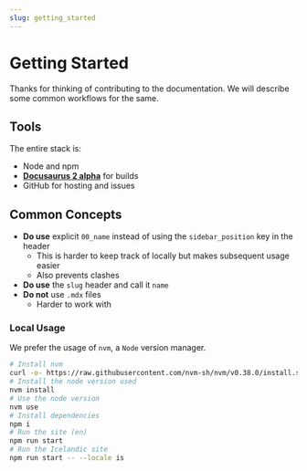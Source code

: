 ```yaml
---
slug: getting_started
---
```


# Getting Started

Thanks for thinking of contributing to the documentation. We will describe some common workflows for the same.

## Tools

The entire stack is:

- Node and npm
- [**Docusaurus 2 alpha**](https://docusaurus.io/) for builds
- GitHub for hosting and issues

## Common Concepts

- **Do use** explicit `00_name` instead of using the `sidebar_position` key in the header
  - This is harder to keep track of locally but makes subsequent usage easier
  - Also prevents clashes
- **Do use** the `slug` header and call it `name`
- **Do not** use `.mdx` files
  - Harder to work with

### Local Usage

We prefer the usage of `nvm`, a `Node` version manager.

```bash
# Install nvm
curl -o- https://raw.githubusercontent.com/nvm-sh/nvm/v0.38.0/install.sh | bash
# Install the node version used
nvm install
# Use the node version
nvm use
# Install dependencies
npm i
# Run the site (en)
npm run start
# Run the Icelandic site
npm run start -- --locale is
```

